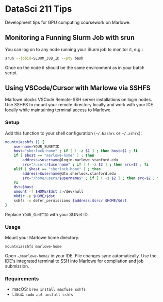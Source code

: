 # DataSci 211 Tips

Development tips for GPU computing coursework on Marlowe.

## Monitoring a Funning Slurm Job with srun

You can log on to any node running your Slurm job to monitor it, e.g.:
```bash
srun --jobid=SLURM_JOB_ID --pty bash
```
Once on the node it should be the same environment as in your batch script.

## Using VSCode/Cursor with Marlowe via SSHFS

Marlowe blocks VSCode Remote-SSH server installations on login nodes. Use SSHFS to mount your remote directory locally and work with your IDE locally while maintaining terminal access to Marlowe.

### Setup

Add this function to your shell configuration (`~/.bashrc` or `~/.zshrc`):

```bash
mountviasshfs () {
    username=YOUR_SUNETID
    host="sherlock-home" ; if [ ! -z $1 ] ; then host=$1 ; fi
    if [ $host == "marlowe-home" ] ; then
        address=$username@login.marlowe.stanford.edu
        src="/users/$username" ; if [ ! -z $2 ] ; then src=$2 ; fi
    elif [ $host == "sherlock-home" ] ; then
        address=$username@dtn.sherlock.stanford.edu
        src="/home/users/$username$" ; if [ ! -z $2 ] ; then src=$2 ; fi
    fi
    dst=$host
    umount -f $HOME/$dst 2>/dev/null
    mkdir -p $HOME/$dst
    sshfs -o defer_permissions $address:$src/ $HOME/$dst
}
```

Replace `YOUR_SUNETID` with your SUNet ID.

### Usage

Mount your Marlowe home directory:
```bash
mountviasshfs marlowe-home
```

Open `~/marlowe-home/` in your IDE. File changes sync automatically. Use the IDE's integrated terminal to SSH into Marlowe for compilation and job submission.

### Requirements
- macOS: `brew install macfuse sshfs`
- Linux: `sudo apt install sshfs`

